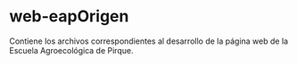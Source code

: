 # web-eapOrigen
Contiene los archivos correspondientes al desarrollo de la página web de la Escuela Agroecológica de Pirque.
